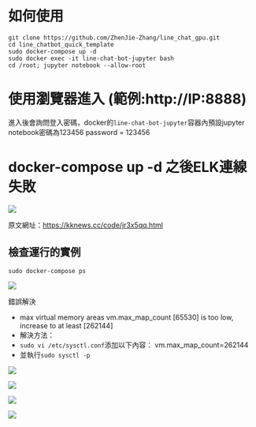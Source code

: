 # 如何使用
```
git clone https://github.com/ZhenJie-Zhang/line_chat_gpu.git
cd line_chatbot_quick_template
sudo docker-compose up -d
sudo docker exec -it line-chat-bot-jupyter bash
cd /root; jupyter notebook --allow-root
```
# 使用瀏覽器進入 (範例:http://IP:8888)
進入後會詢問登入密碼，docker的`line-chat-bot-jupyter`容器內預設jupyter notebook密碼為123456
password = 123456


# docker-compose up -d 之後ELK連線失敗
![](https://paper-attachments.dropbox.com/s_05E5F1F8781875F732E4AE85C8772E32CCD2F20F18A6433A64FB355FDEA18D5C_1571725950883_image.png)


原文網址：https://kknews.cc/code/jr3x5qq.html
## 檢查運行的實例

    sudo docker-compose ps
![](https://paper-attachments.dropbox.com/s_05E5F1F8781875F732E4AE85C8772E32CCD2F20F18A6433A64FB355FDEA18D5C_1571725824444_image.png)


錯誤解決

- max virtual memory areas vm.max_map_count [65530] is too low, increase to at least [262144]
- 解決方法：
- `sudo vi /etc/sysctl.conf`添加以下內容：
    vm.max_map_count=262144
- 並執行`sudo sysctl -p`

![](https://paper-attachments.dropbox.com/s_05E5F1F8781875F732E4AE85C8772E32CCD2F20F18A6433A64FB355FDEA18D5C_1571747823962_image.png)

![](https://paper-attachments.dropbox.com/s_05E5F1F8781875F732E4AE85C8772E32CCD2F20F18A6433A64FB355FDEA18D5C_1571726115355_image.png)

![](https://paper-attachments.dropbox.com/s_05E5F1F8781875F732E4AE85C8772E32CCD2F20F18A6433A64FB355FDEA18D5C_1571726204327_image.png)

![](https://paper-attachments.dropbox.com/s_05E5F1F8781875F732E4AE85C8772E32CCD2F20F18A6433A64FB355FDEA18D5C_1571749926133_image.png)
